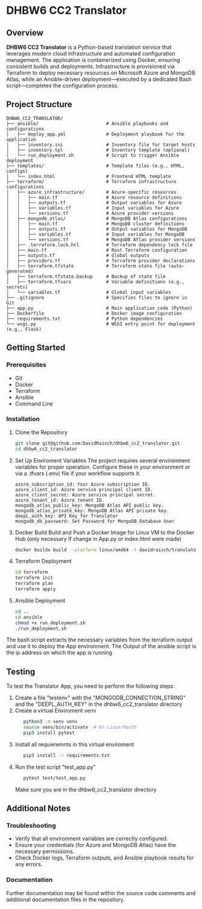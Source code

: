 # DHBW6 CC2 Translator

## Overview

**DHBW6 CC2 Translator** is a Python-based translation service that leverages modern cloud infrastructure and automated configuration management. The application is containerized using Docker, ensuring consistent builds and deployments. Infrastructure is provisioned via Terraform to deploy necessary resources on Microsoft Azure and MongoDB Atlas, while an Ansible-driven deployment—executed by a dedicated Bash script—completes the configuration process.

## Project Structure

```plaintext
DHBW6_CC2_TRANSLATOR/
├── ansible/                         # Ansible playbooks and configurations
│   ├── deploy_app.yml               # Deployment playbook for the application
│   ├── inventory.ini                # Inventory file for target hosts
│   ├── inventory.tpl                # Inventory template (optional)
│   └── run_deployment.sh            # Script to trigger Ansible deployment
├── templates/                       # Template files (e.g., HTML, configs)
│   └── index.html                   # Frontend HTML template
├── terraform/                       # Terraform infrastructure configurations
│   ├── azure_infrastructure/        # Azure-specific resources
│   │   ├── main.tf                  # Azure resource definitions
│   │   ├── outputs.tf               # Output variables for Azure
│   │   ├── variables.tf             # Input variables for Azure
│   │   └── versions.tf              # Azure provider versions
│   ├── mongodb_atlas/               # MongoDB Atlas configurations
│   │   ├── main.tf                  # MongoDB cluster definitions
│   │   ├── outputs.tf               # Output variables for MongoDB
│   │   ├── variables.tf             # Input variables for MongoDB
│   │   └── versions.tf              # MongoDB Atlas provider versions
│   ├── .terraform.lock.hcl          # Terraform dependency lock file
│   ├── main.tf                      # Root Terraform configuration
│   ├── outputs.tf                   # Global outputs
│   ├── providers.tf                 # Terraform provider declarations
│   ├── terraform.tfstate            # Terraform state file (auto-generated)
│   ├── terraform.tfstate.backup     # Backup of state file
│   ├── terraform.tfvars             # Variable definitions (e.g., secrets)
│   └── variables.tf                 # Global input variables
├── .gitignore                       # Specifies files to ignore in Git
├── app.py                           # Main application code (Python)
├── Dockerfile                       # Docker image configuration
├── requirements.txt                 # Python dependencies
└── wsgi.py                          # WSGI entry point for deployment (e.g., Flask)
```

## Getting Started
### Prerequisites
   - Git
   - Docker
   - Terraform
   - Ansible
   - Command Line

### Installation
1. Clone the Repository
   ```bash
   git clone git@github.com:DavidRaisch/dhbw6_cc2_translator.git
   cd dhbw6_cc2_translator
2. Set Up Enviroment Variables
   The project requires several environment variables for proper operation. Configure these in your environment or via a .tfvars (.env) file if your workflow supports it.
   ```Plaintext
   azure_subscription_id: Your Azure subscription ID.
   azure_client_id: Azure service principal client ID.
   azure_client_secret: Azure service principal secret.
   azure_tenant_id: Azure tenant ID.
   mongodb_atlas_public_key: MongoDB Atlas API public key.
   mongodb_atlas_private_key: MongoDB Atlas API private key.
   deepL_auth_key: API Key for Translator
   mongodb_db_password: Set Password for MongoDB Database User
   ```
4. Docker Build
    Build and Push a Docker Image for Linux VM to the Docker Hub (only necessary if change in App.py or index.html were made)
     ```bash
     docker buildx build --platform linux/amd64 -t davidraisch/translator-app:latest --push .
     ```
4. Terraform Deployment
     ```Bash
     cd terraform
     terraform init
     terraform plan
     terraform apply
     ```
5. Ansible Deployment
     ```Bash
     cd ..
     cd ansible
     chmod +x run_deployment.sh
     ./run_deployment.sh
     ```
  The bash script extracts the necessary variables from the terraform output and use it to deploy the App environment.
  The Output of the ansible script is the ip address on which the app is running

## Testing
To test the Translator App, you need to perform the following steps:
1. Create a file "testenv" with the "MONGODB_CONNECTION_STRING" and the "DEEPL_AUTH_KEY" in the dhbw6_cc2_translator directory
2. Create a virtual Enviroment venv
   ```Bash
      python3 -m venv venv
      source venv/bin/activate  # On Linux/MacOS
      pip3 install pytest
   ````
3. Install all requieremnts in this virtual enviroment
   ```Bash
      pip3 install -r requirements.txt
   ```
4. Run the test script "test_app.py"
   ```Bash
      pytest test/test_app.py
   ````
   Make sure you are in the dhbw6_cc2_translator directory

## Additional Notes
### Troubleshooting
  - Verify that all environment variables are correctly configured.
  - Ensure your credentials (for Azure and MongoDB Atlas) have the necessary permissions.
  - Check Docker logs, Terraform outputs, and Ansible playbook results for any errors.
### Documentation
Further documentation may be found within the source code comments and additional documentation files in the repository.
   

